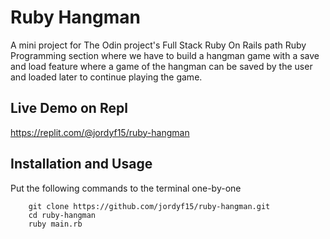 # Ruby Hangman
A mini project for The Odin project's Full Stack Ruby On Rails path Ruby Programming section where we have to build a hangman game with a save and load feature where a game of the hangman can be saved by the user and loaded later to continue playing the game.

## Live Demo on Repl
https://replit.com/@jordyf15/ruby-hangman

## Installation and Usage
Put the following commands to the terminal one-by-one
```
    git clone https://github.com/jordyf15/ruby-hangman.git
    cd ruby-hangman
    ruby main.rb
```